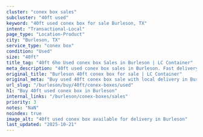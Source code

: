 ```yaml
---
cluster: "conex box sales"
subcluster: "40ft used"
keyword: "40ft used conex box for sale Burleson, TX"
intent: "Transactional-Local"
page_type: "Location-Product"
city: "Burleson, TX"
service_type: "conex box"
condition: "Used"
size: "40ft"
title_tag: "40ft 6ho Used conex box Sales in Burleson | LC Container"
meta_description: "40ft used conex box sales in Burleson. Fast delivery, competitive pricing. Serving conex boxes area. Quote ID: 914. Call (214) 524-4168 for your free quote today."
original_title: "Burleson 40ft conex box for sale | LC Container"
original_meta: "Buy used 40ft conex box sale with local delivery in Burleson, TX. LC Container — local Since 2003. Request a fast quote today."
url_slug: "/burleson/buy/40ft/conex-boxes/used"
h1: "Buy 40ft used conex box in Burleson"
internal_links: "/burleson/conex-boxes/sales"
priority: 3
notes: "NaN"
noindex: true
image_alt: "40ft used conex box available for delivery in Burleson"
last_updated: "2025-10-21"
---
```


<!-- TODO: Add unique city/inventory copy, images, and internal links here. -->

